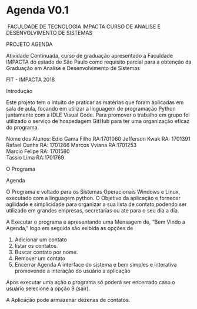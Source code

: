 Agenda V0.1
================================

﻿
FACULDADE DE TECNOLOGIA IMPACTA 
CURSO DE ANALISE E DESENVOLVIMENTO DE SISTEMAS


PROJETO AGENDA


Atividade Continuada, curso de graduação   apresentado a Faculdade IMPACTA   do estado de São Paulo como requisito parcial para a obtenção da Graduação em Analise e Desenvolvimento de Sistemas



FIT - IMPACTA
2018




Introdução 


Este projeto tem o intuito de praticar as matérias que foram aplicadas em  sala de aula, focando em utilizar a linguagem de programação Python juntamente com a IDLE Visual Code.
Para promover  o trabalho em grupo foi utilizado o serviço de hospedagem GitHub para ter uma organização eficaz do programa.


Nome dos Alunos:
Edio Gama Filho	RA:1701060
Jefferson Kwak 	RA: 1701391
Rafael Cunha 		RA: 1701266
Marcos Vviana 	RA:1701253	
Marcio Felipe 		RA: 1701580				
Tassio Lima 		RA:1701769
														
						
O Programa 

Agenda


O Programa e voltado para  os Sistemas Operacionais Windows e Linux, executado com a linguagem python.
O Objetivo da aplicação e fornecer agilidade e simplicidade para organizar a sua lista de contato,podendo ser utilizado em grandes empresas, secretarias ou ate para o seu dia a dia.

A Executar o programa e apresentando uma Mensagem de, “Bem Vindo a Agenda,” logo em seguida são exibida as opções de 

1. Adicionar um contato
2. listar os contatos.
3. Buscar contato por nome.
4. Remover um contato
9. Encerrar Agenda
A interface do sistema e bem simples e interativa promovendo a interação do usuário a aplicação 


Apos executar uma ação o programa só poderá ser encerrado caso o usuário selecione a opção 9 (sair). 

A Aplicação pode armazenar dezenas de contatos.




